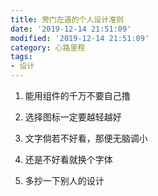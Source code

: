 ```yaml
---
title: 旁门左道的个人设计准则
date: '2019-12-14 21:51:09'
modified: '2019-12-14 21:51:09'
category: 心路里程
tags:
- 设计
---
```


1. 能用组件的千万不要自己撸
2. 选择图标一定要越轻越好
3. 文字倘若不好看，那便无脑调小
4. 还是不好看就换个字体
5. 多抄一下别人的设计